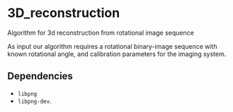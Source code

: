 # 3D_reconstruction
Algorithm for 3d reconstruction from rotational image sequence

As input our algorithm requires a rotational binary-image sequence with known rotational angle, and calibration parameters for the imaging system.

## Dependencies

* `libpng`
* `libpng-dev`.
